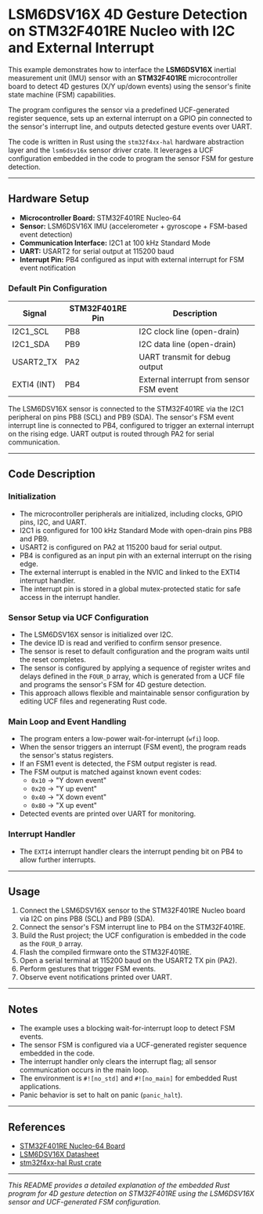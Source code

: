 # LSM6DSV16X 4D Gesture Detection on STM32F401RE Nucleo with I2C and External Interrupt

This example demonstrates how to interface the **LSM6DSV16X** inertial measurement unit (IMU) sensor with an **STM32F401RE** microcontroller board to detect 4D gestures (X/Y up/down events) using the sensor's finite state machine (FSM) capabilities.

The program configures the sensor via a predefined UCF-generated register sequence, sets up an external interrupt on a GPIO pin connected to the sensor's interrupt line, and outputs detected gesture events over UART.

The code is written in Rust using the `stm32f4xx-hal` hardware abstraction layer and the `lsm6dsv16x` sensor driver crate. It leverages a UCF configuration embedded in the code to program the sensor FSM for gesture detection.

---

## Hardware Setup

- **Microcontroller Board:** STM32F401RE Nucleo-64
- **Sensor:** LSM6DSV16X IMU (accelerometer + gyroscope + FSM-based event detection)
- **Communication Interface:** I2C1 at 100 kHz Standard Mode
- **UART:** USART2 for serial output at 115200 baud
- **Interrupt Pin:** PB4 configured as input with external interrupt for FSM event notification

### Default Pin Configuration

| Signal       | STM32F401RE Pin | Description                      |
|--------------|-----------------|---------------------------------|
| I2C1_SCL     | PB8             | I2C clock line (open-drain)     |
| I2C1_SDA     | PB9             | I2C data line (open-drain)      |
| USART2_TX    | PA2             | UART transmit for debug output  |
| EXTI4 (INT)  | PB4             | External interrupt from sensor FSM event |

The LSM6DSV16X sensor is connected to the STM32F401RE via the I2C1 peripheral on pins PB8 (SCL) and PB9 (SDA). The sensor's FSM event interrupt line is connected to PB4, configured to trigger an external interrupt on the rising edge. UART output is routed through PA2 for serial communication.

---

## Code Description

### Initialization

- The microcontroller peripherals are initialized, including clocks, GPIO pins, I2C, and UART.
- I2C1 is configured for 100 kHz Standard Mode with open-drain pins PB8 and PB9.
- USART2 is configured on PA2 at 115200 baud for serial output.
- PB4 is configured as an input pin with an external interrupt on the rising edge.
- The external interrupt is enabled in the NVIC and linked to the EXTI4 interrupt handler.
- The interrupt pin is stored in a global mutex-protected static for safe access in the interrupt handler.

### Sensor Setup via UCF Configuration

- The LSM6DSV16X sensor is initialized over I2C.
- The device ID is read and verified to confirm sensor presence.
- The sensor is reset to default configuration and the program waits until the reset completes.
- The sensor is configured by applying a sequence of register writes and delays defined in the `FOUR_D` array, which is generated from a UCF file and programs the sensor's FSM for 4D gesture detection.
- This approach allows flexible and maintainable sensor configuration by editing UCF files and regenerating Rust code.

### Main Loop and Event Handling

- The program enters a low-power wait-for-interrupt (`wfi`) loop.
- When the sensor triggers an interrupt (FSM event), the program reads the sensor's status registers.
- If an FSM1 event is detected, the FSM output register is read.
- The FSM output is matched against known event codes:
  - `0x10` → "Y down event"
  - `0x20` → "Y up event"
  - `0x40` → "X down event"
  - `0x80` → "X up event"
- Detected events are printed over UART for monitoring.

### Interrupt Handler

- The `EXTI4` interrupt handler clears the interrupt pending bit on PB4 to allow further interrupts.

---

## Usage

1. Connect the LSM6DSV16X sensor to the STM32F401RE Nucleo board via I2C on pins PB8 (SCL) and PB9 (SDA).
2. Connect the sensor's FSM interrupt line to PB4 on the STM32F401RE.
3. Build the Rust project; the UCF configuration is embedded in the code as the `FOUR_D` array.
4. Flash the compiled firmware onto the STM32F401RE.
5. Open a serial terminal at 115200 baud on the USART2 TX pin (PA2).
6. Perform gestures that trigger FSM events.
7. Observe event notifications printed over UART.

---

## Notes

- The example uses a blocking wait-for-interrupt loop to detect FSM events.
- The sensor FSM is configured via a UCF-generated register sequence embedded in the code.
- The interrupt handler only clears the interrupt flag; all sensor communication occurs in the main loop.
- The environment is `#![no_std]` and `#![no_main]` for embedded Rust applications.
- Panic behavior is set to halt on panic (`panic_halt`).

---

## References

- [STM32F401RE Nucleo-64 Board](https://www.st.com/en/evaluation-tools/nucleo-f401re.html)
- [LSM6DSV16X Datasheet](https://www.st.com/resource/en/datasheet/lsm6dsv16x.pdf)
- [stm32f4xx-hal Rust crate](https://docs.rs/stm32f4xx-hal)

---

*This README provides a detailed explanation of the embedded Rust program for 4D gesture detection on STM32F401RE using the LSM6DSV16X sensor and UCF-generated FSM configuration.*
